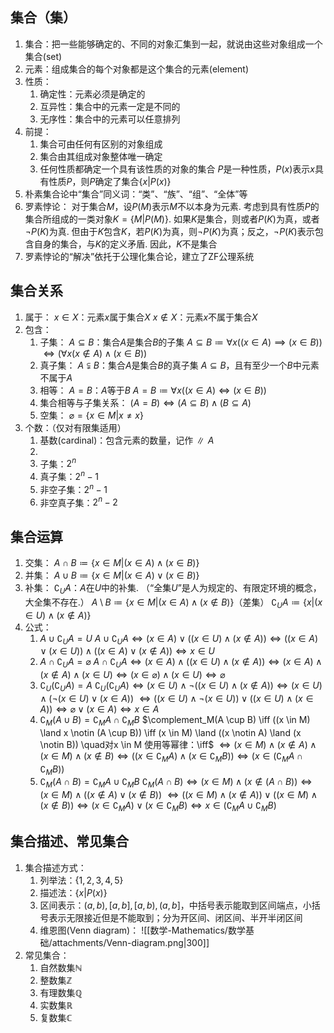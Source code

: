 ## 集合（集）
1. 集合：把一些能够确定的、不同的对象汇集到一起，就说由这些对象组成一个集合(set)
2. 元素：组成集合的每个对象都是这个集合的元素(element)
3. 性质：
	1. 确定性：元素必须是确定的
	2. 互异性：集合中的元素一定是不同的
	3. 无序性：集合中的元素可以任意排列
4. 前提：
	1. 集合可由任何有区别的对象组成
	2. 集合由其组成对象整体唯一确定
	3. 任何性质都确定一个具有该性质的对象的集合
		$P$是一种性质，$P(x)$表示$x$具有性质$P$，则$P$确定了集合$\{x | P(x)\}$
5. 朴素集合论中“集合”同义词：“类”、“族”、“组”、“全体”等
6. 罗素悖论：
	对于集合$M$，设$P(M)$表示$M$不以本身为元素.
	考虑到具有性质$P$的集合所组成的一类对象$K=\{M | P(M)\}$.
	如果$K$是集合，则或者$P(K)$为真，或者$\neg P(K)$为真. 
	但由于$K$包含$K$，若$P(K)$为真，则$\neg P(K)$为真；反之，$\neg P(K)$表示包含自身的集合，与$K$的定义矛盾.
	因此，$K$不是集合
7. 罗素悖论的“解决”依托于公理化集合论，建立了ZF公理系统
## 集合关系
1. 属于：
	$x \in X$：元素$x$属于集合$X$
	$x \notin X$：元素$x$不属于集合$X$
2. 包含：
	1. 子集：
		$A \subseteq B$：集合$A$是集合$B$的子集
		$A \subseteq B \coloneqq \forall x((x \in A) \implies (x \in B))$
		$\iff (\forall x (x \notin A) \land (x \in B))$
	2. 真子集：
		$A \subsetneqq B$：集合$A$是集合$B$的真子集
		$A \subseteq B$，且有至少一个$B$中元素不属于$A$
	  3. 相等：
		$A=B$：$A$等于$B$
		$A=B \coloneqq \forall x((x \in A) \iff (x \in B))$
	4. 集合相等与子集关系：
		$(A=B) \iff (A \subseteq B) \land (B \subseteq A)$
	5. 空集：
		$\varnothing = \{x \in M | x \neq x\}$
3. 个数：（仅对有限集适用）
	1. 基数(cardinal)：包含元素的数量，记作$\parallel A$
	 2. 
	1. 子集：$2^n$
	2. 真子集：$2^n-1$
	3. 非空子集：$2^n-1$
	4. 非空真子集：$2^n-2$
## 集合运算
1. 交集：
	$A \cap B \coloneqq \{x \in M | (x \in A) \land (x \in B)\}$
2. 并集：
	$A \cup B \coloneqq \{x \in M | (x \in A) \lor (x \in B)\}$
3. 补集：
	$\complement_UA$：$A$在$U$中的补集. （“全集$U$”是人为规定的、有限定环境的概念，大全集不存在.）
	$A \setminus B \coloneqq \{x \in M | (x \in A) \land (x \notin B)\}$（差集）
	$\complement_UA \coloneqq\{x| (x \in U) \land (x \notin A)\}$
4. 公式：
	1. $A \cup \complement_UA = U$
		$A \cup \complement_UA \iff (x \in A) \lor ((x \in U) \land (x \notin A)) \iff ((x \in A) \lor (x \in U)) \land ((x \in A) \lor (x \notin A)) \iff x \in U$
	2. $A \cap \complement_UA = \varnothing$
		$A \cap \complement_UA \iff (x \in A) \land ((x \in U) \land (x \notin A)) \iff (x \in A) \land (x \notin A) \land (x \in U) \iff (x \in \varnothing) \land (x \in U) \iff \varnothing$
	3. $\complement_U(\complement_UA) = A$
		$\complement_U(\complement_UA) \iff (x \in U) \land \neg ((x \in U) \land (x \notin A))\iff (x \in U) \land (\neg(x \in U) \lor (x \in A))$
	 	$\iff ((x \in U) \land \neg(x \in U)) \lor ((x \in U) \land (x \in A)) \iff \varnothing \lor (x \in A) \iff x \in A$
	4. $\complement_M(A \cup B) = \complement_MA \cap \complement_MB$
		$\complement_M(A \cup B) \iff ((x \in M) \land x \notin (A \cup B)) \iff (x \in M) \land ((x \notin A) \land (x \notin B)) \quad对x \in M 使用等幂律：\iff$
	 	$\iff (x \in M) \land (x \notin A) \land (x \in M) \land (x \notin B) \iff ((x \in \complement_MA) \land (x \in \complement_MB)) \iff (x \in (\complement_MA \cap \complement_MB))$
	5. $\complement_M(A \cap B) = \complement_MA \cup \complement_MB$
		$\complement_M(A \cap B) \iff (x \in M) \land (x \notin (A \cap B)) \iff (x \in M) \land ((x \notin A) \lor (x \notin B))$
		$\iff ((x \in M) \land (x \notin A)) \lor ((x \in M) \land (x \notin B)) \iff (x \in \complement_MA) \lor (x \in \complement_MB) \iff x \in (\complement_MA \cup \complement_MB)$
## 集合描述、常见集合
1. 集合描述方式：
	1. 列举法：$\{1, 2, 3, 4, 5\}$
	2. 描述法：$\{x|P(x)\}$
	3. 区间表示：$(a,b),[a,b],[a,b),(a,b]$，中括号表示能取到区间端点，小括号表示无限接近但是不能取到；分为开区间、闭区间、半开半闭区间
	4. 维恩图(Venn diagram)：
		![[数学-Mathematics/数学基础/attachments/Venn-diagram.png|300]]
 2. 常见集合：
	1. 自然数集$\mathbb{N}$
	2. 整数集$\mathbb{Z}$
	3. 有理数集$\mathbb{Q}$
	4. 实数集$\mathbb{R}$
	5. 复数集$\mathbb{C}$